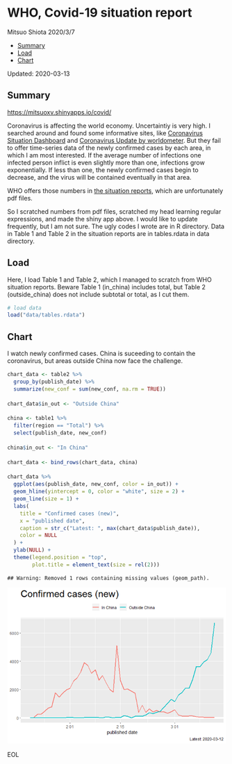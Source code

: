 WHO, Covid-19 situation report
================
Mitsuo Shiota
2020/3/7

  - [Summary](#summary)
  - [Load](#load)
  - [Chart](#chart)

Updated: 2020-03-13

## Summary

<https://mitsuoxv.shinyapps.io/covid/>

Coronavirus is affecting the world economy. Uncertaintiy is very high. I
searched around and found some informative sites, like [Coronavirus
Situation
Dashboard](https://who.maps.arcgis.com/apps/opsdashboard/index.html#/c88e37cfc43b4ed3baf977d77e4a0667)
and [Coronavirus Update by
worldometer](https://www.worldometers.info/coronavirus/). But they fail
to offer time-series data of the newly confirmed cases by each area, in
which I am most interested. If the average number of infections one
infected person inflict is even slightly more than one, infections grow
exponentially. If less than one, the newly confirmed cases begin to
decrease, and the virus will be contained eventually in that area.

WHO offers those numbers in [the situation
reports](https://www.who.int/emergencies/diseases/novel-coronavirus-2019/situation-reports/),
which are unfortunately pdf files.

So I scratched numbers from pdf files, scratched my head learning
regular expressions, and made the shiny app above. I would like to
update frequently, but I am not sure. The ugly codes I wrote are in R
directory. Data in Table 1 and Table 2 in the situation reports are in
tables.rdata in data directory.

## Load

Here, I load Table 1 and Table 2, which I managed to scratch from WHO
situation reports. Beware Table 1 (in\_china) includes total, but Table
2 (outside\_china) does not include subtotal or total, as I cut them.

``` r
# load data
load("data/tables.rdata")
```

## Chart

I watch newly confirmed cases. China is suceeding to contain the
coronavirus, but areas outside China now face the challenge.

``` r
chart_data <- table2 %>% 
  group_by(publish_date) %>% 
  summarize(new_conf = sum(new_conf, na.rm = TRUE))

chart_data$in_out <- "Outside China"

china <- table1 %>%
  filter(region == "Total") %>% 
  select(publish_date, new_conf)

china$in_out <- "In China"

chart_data <- bind_rows(chart_data, china)

chart_data %>% 
  ggplot(aes(publish_date, new_conf, color = in_out)) +
  geom_hline(yintercept = 0, color = "white", size = 2) +
  geom_line(size = 1) +
  labs(
    title = "Confirmed cases (new)",
    x = "published date",
    caption = str_c("Latest: ", max(chart_data$publish_date)),
    color = NULL
  ) +
  ylab(NULL) +
  theme(legend.position = "top",
        plot.title = element_text(size = rel(2)))
```

    ## Warning: Removed 1 rows containing missing values (geom_path).

![](README_files/figure-gfm/chart-1.png)<!-- -->

EOL
